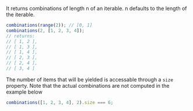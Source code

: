 It returns combinations of length n of an iterable. n defaults to the length of the iterable.
```js
combinations(range(2)); // [0, 1]
combinations(2, [1, 2, 3, 4]);
// returns:
// [ 1, 2 ],
// [ 1, 3 ],
// [ 1, 4 ],
// [ 2, 3 ],
// [ 2, 4 ],
// [ 3, 4 ]
```

The number of items that will be yielded is accessable through a `size` property.
Note that the actual combinations are not computed in the example below
```js
combinations([1, 2, 3, 4], 2).size === 6;
```
